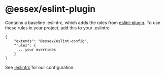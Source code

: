 # @essex/eslint-plugin

Contains a baseline .eslintrc, which adds the rules from [eslint-plugin](eslint-plugin). To use these rules in your project, add this to your .eslintrc

```
{
    "extends": "@essex/eslint-config",
    "rules": {
      ...your overrides
    }
}
```

See [.eslintrc](.eslintrc) for our configuration

